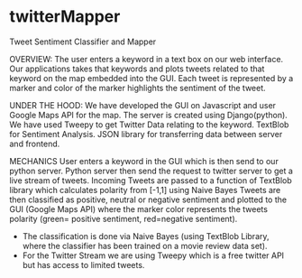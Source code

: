 # twitterMapper
Tweet Sentiment Classifier and Mapper

OVERVIEW:
The user enters a keyword in a text box on our web interface. Our applications takes that keywords and plots tweets related to that keyword on the map embedded into the GUI. Each tweet is represented by a marker and color of the marker highlights the sentiment of the tweet.

UNDER THE HOOD:
We have developed the GUI on Javascript and user Google Maps API for the map.
The server is created using Django(python).
We have used Tweepy to get Twitter Data relating to the keyword.
TextBlob for Sentiment Analysis.
JSON library for transferring data between server and frontend.

MECHANICS
User enters a keyword in the GUI which is then send to our python server.
Python server then send the request to twitter server to get a live stream of tweets.
Incoming Tweets are passed to a function of TextBlob library which calculates polarity from [-1,1] using Naive Bayes
Tweets are then classified as positive, neutral or negative sentiment and plotted to the GUI (Google Maps API) where the marker color represents the tweets polarity (green= positive sentiment, red=negative sentiment).

* The classification is done via Naive Bayes (using TextBlob Library, where the classifier has been trained on a movie review data set). 
* For the Twitter Stream we are using Tweepy which is a free twitter API but has access to limited tweets.


